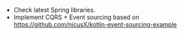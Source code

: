- Check latest Spring libraries.
- Implement CQRS + Event sourcing based on https://github.com/nicusX/kotlin-event-sourcing-example
